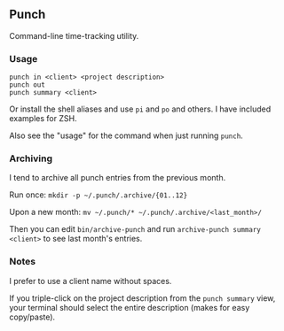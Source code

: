## Punch

Command-line time-tracking utility.

### Usage

```
punch in <client> <project description>
punch out
punch summary <client>
```

Or install the shell aliases and use `pi` and `po` and others. I have included examples for ZSH.

Also see the "usage" for the command when just running `punch`.

### Archiving

I tend to archive all punch entries from the previous month.

Run once: `mkdir -p ~/.punch/.archive/{01..12}`

Upon a new month: `mv ~/.punch/* ~/.punch/.archive/<last_month>/`

Then you can edit `bin/archive-punch` and run `archive-punch summary <client>` to see last month's entries.

### Notes

I prefer to use a client name without spaces.

If you triple-click on the project description from the `punch summary` view, your terminal should select the entire description (makes for easy copy/paste).
